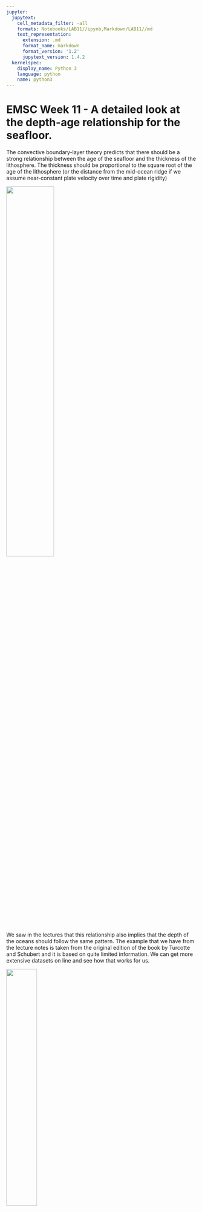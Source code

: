 ```yaml
---
jupyter:
  jupytext:
    cell_metadata_filter: -all
    formats: Notebooks/LAB11//ipynb,Markdown/LAB11//md
    text_representation:
      extension: .md
      format_name: markdown
      format_version: '1.2'
      jupytext_version: 1.4.2
  kernelspec:
    display_name: Python 3
    language: python
    name: python3
---
```


<!-- #region -->
# EMSC Week 11 - A detailed look at the depth-age relationship for the seafloor.

The convective boundary-layer theory predicts that there should be a strong relationship between the age of the seafloor and the thickness of the lithosphere. The thickness should be proportional to the square root of the age of the lithosphere (or the distance from the mid-ocean ridge if we assume near-constant plate velocity over time and plate rigidity)
<div>
<img src="Images/blt.png" width="50%"/>
</div>

We saw in the lectures that this relationship also implies that the depth of the oceans should follow the same pattern. The example that we have from the lecture notes is taken from the original edition of the book by Turcotte and Schubert and it is based on quite limited information. We can get more extensive datasets on line and see how that works for us.

<div>
<img src="Images/LithosphereDepthAge.png" width="40%"/>
</div>


### Required background

In this week's lab we will be revisiting an earlier lab in which we made maps with the `cartopy` package and `matplotlib` within the jupyter notebook environment. We will work though how to download and manipulate the data that we need to use, but we will also need to check that we have downloaded the correct data, that we are reading it correctly and that is is not corrupted. For that there is no better check than plotting a map and taking a good look at the results.

## Step 1

Download topography / bathymetry data and plot a map. 

Open the [next notebook:EMSC2022W11.ii.ipynb](EMSC2022W11.ii.ipynb)

## Step 2 

We need the age data for the oceans and we need to check how it is formatted.

Open the [next notebook:EMSC2022W11.iii.ipynb](EMSC2022W11.iii.ipynb)

## Step 3

Next we need to try to get the depth and the age into the same grid resolution. 
We also need to think about whether this grid is suitable for the analysis we are going to do.

Open the [next notebook:EMSC2022W11.iv.ipynb](EMSC2022W11.iv.ipynb)

## Step 4

Finally we put all this together to obtain a single scatter plot ! 

Open the [next notebook:EMSC2022W11.v.ipynb](EMSC2022W11.v.ipynb)

### References

Turcotte, Donald Lawson, and Gerald Schubert. Geodynamics. 2nd ed. Cambridge ; New York: Cambridge University Press, 2002.



<!-- #endregion -->

## Spoiler 

This is what we are aiming for:
<div>
<img src="Images/MyTargetPlot.png", width=40%>
</div>

```python

```
